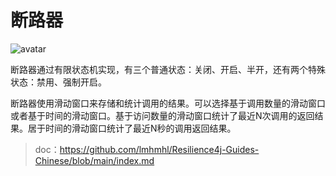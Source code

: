 # 断路器

![avatar](https://github.com/lmhmhl/Resilience4j-Guides-Chinese/raw/main/images/39cdd54-state_machine.jpg)

断路器通过有限状态机实现，有三个普通状态：关闭、开启、半开，还有两个特殊状态：禁用、强制开启。

断路器使用滑动窗口来存储和统计调用的结果。可以选择基于调用数量的滑动窗口或者基于时间的滑动窗口。基于访问数量的滑动窗口统计了最近N次调用的返回结果。居于时间的滑动窗口统计了最近N秒的调用返回结果。






>doc：https://github.com/lmhmhl/Resilience4j-Guides-Chinese/blob/main/index.md